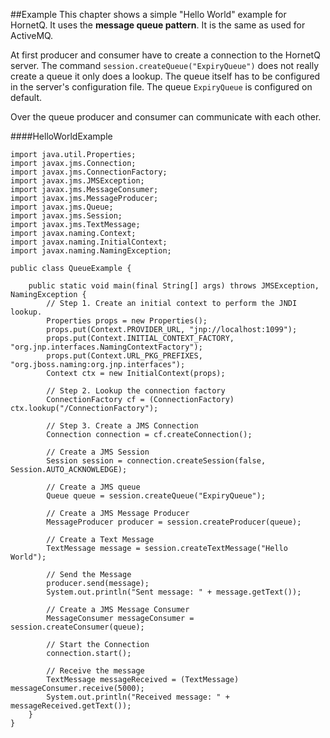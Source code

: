 ##Example
This chapter shows a simple "Hello World" example for HornetQ. It uses the **message queue pattern**. It is the same as used for ActiveMQ.

At first producer and consumer have to create a connection to the HornetQ server.  The command <code>session.createQueue("ExpiryQueue")</code> does not really create a queue it only does a lookup. The queue itself has to be configured in the server's configuration file. The queue <code>ExpiryQueue</code> is configured on default. 

Over the queue producer and consumer can communicate with each other. 

####HelloWorldExample

    import java.util.Properties;
    import javax.jms.Connection;
    import javax.jms.ConnectionFactory;
    import javax.jms.JMSException;
    import javax.jms.MessageConsumer;
    import javax.jms.MessageProducer;
    import javax.jms.Queue;
    import javax.jms.Session;
    import javax.jms.TextMessage;
    import javax.naming.Context;
    import javax.naming.InitialContext;
    import javax.naming.NamingException;
    
    public class QueueExample {
    
    	public static void main(final String[] args) throws JMSException, NamingException {
    		// Step 1. Create an initial context to perform the JNDI lookup.
    		Properties props = new Properties();
    		props.put(Context.PROVIDER_URL, "jnp://localhost:1099");
    		props.put(Context.INITIAL_CONTEXT_FACTORY, "org.jnp.interfaces.NamingContextFactory");
    		props.put(Context.URL_PKG_PREFIXES,	"org.jboss.naming:org.jnp.interfaces");
    		Context ctx = new InitialContext(props);
    
    		// Step 2. Lookup the connection factory
    		ConnectionFactory cf = (ConnectionFactory) ctx.lookup("/ConnectionFactory");
    
    		// Step 3. Create a JMS Connection
    		Connection connection = cf.createConnection();
    
    		// Create a JMS Session
    		Session session = connection.createSession(false, Session.AUTO_ACKNOWLEDGE);
    
    		// Create a JMS queue
    		Queue queue = session.createQueue("ExpiryQueue");
    
    		// Create a JMS Message Producer
    		MessageProducer producer = session.createProducer(queue);
    
    		// Create a Text Message
    		TextMessage message = session.createTextMessage("Hello World");
    
    		// Send the Message
    		producer.send(message);
    		System.out.println("Sent message: " + message.getText());
    
    		// Create a JMS Message Consumer
    		MessageConsumer messageConsumer = session.createConsumer(queue);
    
    		// Start the Connection
    		connection.start();
    
    		// Receive the message
    		TextMessage messageReceived = (TextMessage) messageConsumer.receive(5000);
    		System.out.println("Received message: " + messageReceived.getText());
    	}
    }